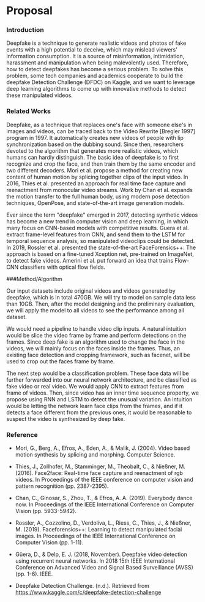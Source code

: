 # Proposal

### Introduction

Deepfake is a technique to generate realistic videos and photos of fake events with a high potential to deceive, which may mislead viewers’ information consumption. It is a source of misinformation, intimidation, harassment and manipulation when being malevolently used. Therefore, how to detect deepfakes has become a serious problem. To solve this problem, some tech companies and academics cooperate to build the deepfake Detection Challenge (DFDC) on Kaggle, and we want to leverage deep learning algorithms to come up with innovative methods to detect these manipulated videos.

### Related Works

Deepfake, as a technique that replaces one's face with someone else's in images and videos, can be traced back to the Video Rewrite [Bregler 1997] program in 1997. It automatically creates new videos of people with lip synchronization based on the dubbing sound. Since then, researchers devoted to the algorithm that generates more realistic videos, which humans can hardly distinguish. The basic idea of deepfake is to first recognize and crop the face, and then train them by the same encoder and two different decoders. Mori et al. propose a method for creating new content of human motion by splicing together clips of the input video. In 2016, Thies et al. presented an approach for real time face capture and reenactment from monocular video streams. Work by Chan et al. expands the motion transfer to the full human body, using modern pose detection techniques, OpenPose, and state-of-the-art image generation models.

Ever since the term "deepfake" emerged in 2017, detecting synthetic videos has become a new trend in computer vision and deep learning, in which many focus on CNN-based models with competitive results. Guera et al. extract frame-level features from CNN, and send them to the LSTM for temporal sequence analysis, so manipulated videoclips could be detected. In 2019, Rossler et al. presented the state-of-the-art FaceForensics++. The approach is based on a fine-tuned Xception net, pre-trained on ImageNet, to detect fake videos. Amerini et al. put forward an idea that trains Flow-CNN classifiers with optical flow fields.

###Method/Algorithm

Our input datasets include original videos and videos generated by deepfake, which is in total 470GB. We will try to model on sample data less than 10GB. Then, after the model designing and the preliminary evaluation, we will apply the model to all videos to see the performance among all dataset. 

We would need a pipeline to handle video clip inputs. A natural intuition would be slice the video frame by frame and perform detections on the frames. Since deep fake is an algorithm used to change the face in the videos, we will mainly focus on the faces inside the frames. Thus, an existing face detection and cropping framework, such as facenet, will be used to crop out the faces frame by frame. 

The next step would be a classification problem. These face data will be further forwarded into our neural network architecture, and be classified as fake video or real video. We would apply CNN to extract features from frame of videos. Then, since video has an inner time sequence property, we propose using RNN and LSTM to detect the unusual variation. An intuition would be letting the network learn face clips from the frames, and if it detects a face different from the previous ones, it would be reasonable to suspect the video is synthesized by deep fake.

### Reference

- Mori, G., Berg, A., Efros, A., Eden, A., & Malik, J. (2004). Video based motion synthesis by splicing and morphing. Computer Science.

- Thies, J., Zollhofer, M., Stamminger, M., Theobalt, C., & Nießner, M. (2016). Face2face: Real-time face capture and reenactment of rgb videos. In Proceedings of the IEEE conference on computer vision and pattern recognition (pp. 2387-2395).

- Chan, C., Ginosar, S., Zhou, T., & Efros, A. A. (2019). Everybody dance now. In Proceedings of the IEEE International Conference on Computer Vision (pp. 5933-5942).

- Rossler, A., Cozzolino, D., Verdoliva, L., Riess, C., Thies, J., & Nießner, M. (2019). Faceforensics++: Learning to detect manipulated facial images. In Proceedings of the IEEE International Conference on Computer Vision (pp. 1-11).

- Güera, D., & Delp, E. J. (2018, November). Deepfake video detection using recurrent neural networks. In 2018 15th IEEE International Conference on Advanced Video and Signal Based Surveillance (AVSS) (pp. 1-6). IEEE.

- Deepfake Detection Challenge. (n.d.). Retrieved from https://www.kaggle.com/c/deepfake-detection-challenge
